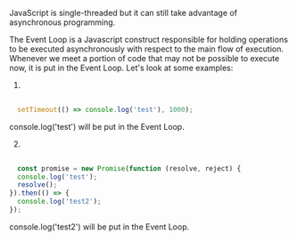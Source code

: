 JavaScript is single-threaded but it can still take advantage of asynchronous
programming.

The Event Loop is a Javascript construct responsible
for holding operations to be executed asynchronously with respect to the main
flow of execution. Whenever we meet a portion of code that may not be 
possible to execute now, it is put in the Event Loop. Let's look at some
examples:

1. 

```javascript
  
  setTimeout(() => console.log('test'), 1000);

```
console.log('test') will be put in the Event Loop.

2. 
```javascript
  
  const promise = new Promise(function (resolve, reject) {
  console.log('test');
  resolve();
}).then(() => {
  console.log('test2');
});

```
console.log('test2') will be put in the Event Loop. 